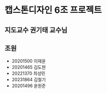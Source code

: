 # 캡스톤디자인 6조 프로젝트

## 지도교수 권기태 교수님

## 조원

*  20201500 이재윤
*  20201465 김도현    
*  20221370 최성민
*  20231864 김철기
*  20201496 윤원준


